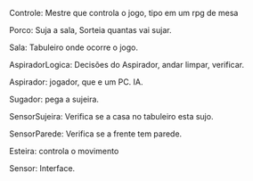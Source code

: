 Controle: Mestre que controla o jogo, tipo em um rpg de mesa

Porco: Suja a sala, Sorteia quantas vai sujar.

Sala: Tabuleiro onde ocorre o jogo.

AspiradorLogica: Decisões do Aspirador, andar limpar, verificar.

Aspirador: jogador, que e um PC. IA.

Sugador: pega a sujeira.

SensorSujeira: Verifica se a casa no tabuleiro esta sujo.

SensorParede: Verifica se a frente tem parede.

Esteira: controla o movimento

Sensor: Interface.
